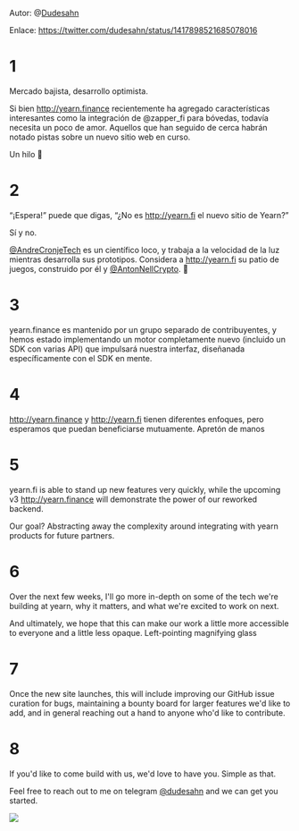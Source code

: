 Autor: @[Dudesahn]()

Enlace: https://twitter.com/dudesahn/status/1417898521685078016

# 1

Mercado bajista, desarrollo optimista.

Si bien http://yearn.finance recientemente ha agregado características interesantes como la integración de
@zapper_fi
para bóvedas, todavía necesita un poco de amor. Aquellos que han seguido de cerca habrán notado pistas sobre un nuevo sitio web en curso.

Un hilo 🧵

# 2

“¡Espera!” puede que digas, “¿No es http://yearn.fi el nuevo sitio de Yearn?”

Sí y no.

[@AndreCronjeTech](https://twitter.com/AndreCronjeTech) es un científico loco, y trabaja a la velocidad de la luz mientras desarrolla sus prototipos. Considera a http://yearn.fi su patio de juegos, construido por él y [@AntonNellCrypto](https://twitter.com/AntonNellCrypto). 🧪

# 3

yearn.finance es mantenido por un grupo separado de contribuyentes, y hemos estado implementando un motor completamente nuevo (incluido un SDK con varias API) que impulsará nuestra interfaz, diseñanada específicamente con el SDK en mente.

# 4

http://yearn.finance y http://yearn.fi tienen diferentes enfoques, pero esperamos que puedan beneficiarse mutuamente. Apretón de manos

# 5

yearn.fi is able to stand up new features very quickly, while the upcoming v3 http://yearn.finance will demonstrate the power of our reworked backend.

Our goal? Abstracting away the complexity around integrating with yearn products for future partners.

# 6

Over the next few weeks, I'll go more in-depth on some of the tech we're building at yearn, why it matters, and what we're excited to work on next.

And ultimately, we hope that this can make our work a little more accessible to everyone and a little less opaque. Left-pointing magnifying glass

# 7

Once the new site launches, this will include improving our GitHub issue curation for bugs, maintaining a bounty board for larger features we'd like to add, and in general reaching out a hand to anyone who'd like to contribute.

# 8

If you'd like to come build with us, we'd love to have you. Simple as that.

Feel free to reach out to me on telegram
[@dudesahn](https://twitter.com/dudesahn) and we can get you started.

![](image1.jfif)
